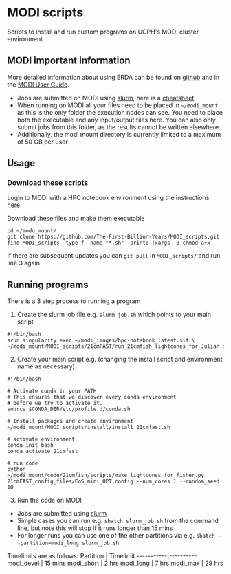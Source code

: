 # MODI scripts

Scripts to install and run custom programs on UCPH's MODI cluster environment

## MODI important information

More detailed information about using ERDA can be found on [github](https://github.com/diku-dk/hpps-e2020-pub/tree/master/modi-guide) and in the [MODI User Guide](https://erda.dk/public/MODI-user-guide.pdf).

- Jobs are submitted on MODI using [slurm](https://slurm.schedmd.com/overview.html), here is a [cheatsheet](https://gist.github.com/ctokheim/bf68b2c4b78e9851b469be3425470699).
- When running on MODI all your files need to be placed in `~/modi_mount` as this is the only folder the execution nodes can see. You need to place both the executable and any input/output files here. You can also only submit jobs from this folder, as the results cannot be written elsewhere.
- Additionally, the modi mount directory is currently limited to a maximum of 50 GB per user

## Usage

### Download these scripts

Login to MODI with a HPC notebook environment using the instructions [here](https://github.com/diku-dk/hpps-e2020-pub/tree/master/modi-guide).

Download these files and make them executable
```
cd ~/modo_mount/
git clone https://github.com/The-First-Billion-Years/MODI_scripts.git
find MODI_scripts -type f -name "*.sh" -print0 |xargs -0 chmod a+x
```
If there are subsequent updates you can `git pull` in `MODI_scripts/` and run line 3 again

## Running programs

There is a 3 step process to running a program

1. Create the slurm job file e.g. `slurm_job.sh` which points to your main script
```
#!/bin/bash
srun singularity exec ~/modi_images/hpc-notebook_latest.sif \
~/modi_mount/MODI_scripts/21cmFAST/run_21cmfish_lightcones_for_Julian.sh
```

2. Create your main script e.g. (changing the install script and environment name as necessary)
```
#!/bin/bash

# Activate conda in your PATH
# This ensures that we discover every conda environment
# before we try to activate it.
source $CONDA_DIR/etc/profile.d/conda.sh

# Install packages and create environment
~/modi_mount/MODI_scripts/install/install_21cmfast.sh

# activate environment
conda init bash
conda activate 21cmfast

# run code
python ~/modi_mount/code/21cmfish/scripts/make_lightcones_for_fisher.py 21cmFAST_config_files/EoS_mini_OPT.config --num_cores 1 --random_seed 10
```

3. Run the code on MODI

- Jobs are submitted using [slurm](https://gist.github.com/ctokheim/bf68b2c4b78e9851b469be3425470699)
- Simple cases you can run e.g. `sbatch slurm_job.sh` from the command line, but note this will stop if it runs longer than 15 mins
- For longer runs you can use one of the other partitions via e.g. `sbatch --partition=modi_long slurm_job.sh`.

Timelimits are as follows:
Partition  | Timelimit
-----------|----------
modi_devel | 15 mins
modi_short | 2 hrs
modi_long  | 7 hrs
modi_max   | 29 hrs
